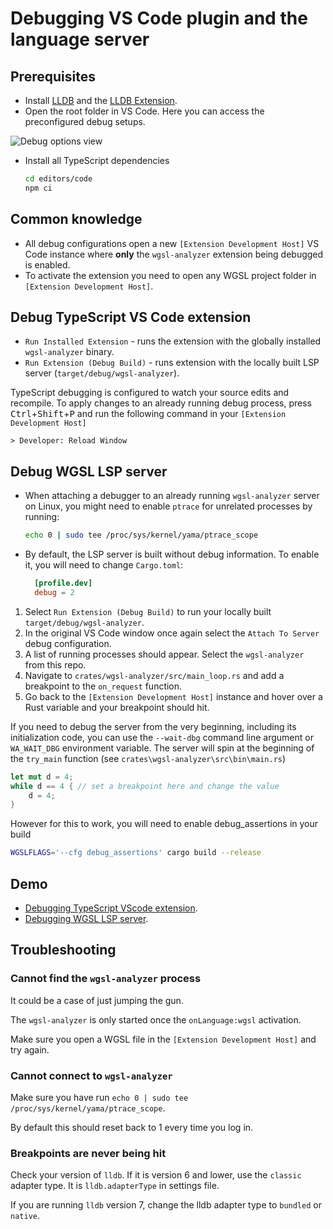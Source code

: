 # Debugging VS Code plugin and the language server

## Prerequisites

- Install [LLDB](https://lldb.llvm.org) and the [LLDB Extension].
- Open the root folder in VS Code. Here you can access the preconfigured debug setups.

![Debug options view](https://user-images.githubusercontent.com/36276403/74611090-92ec5380-5101-11ea-8a41-598f51f3f3e3.png)

[LLDB Extension]: <https://marketplace.visualstudio.com/items?itemName=vadimcn.vscode-lldb>

- Install all TypeScript dependencies

  ```bash
  cd editors/code
  npm ci
  ```

## Common knowledge

- All debug configurations open a new `[Extension Development Host]` VS Code instance
where **only** the `wgsl-analyzer` extension being debugged is enabled.
- To activate the extension you need to open any WGSL project folder in `[Extension Development Host]`.

## Debug TypeScript VS Code extension

- `Run Installed Extension` - runs the extension with the globally installed `wgsl-analyzer` binary.
- `Run Extension (Debug Build)` - runs extension with the locally built LSP server (`target/debug/wgsl-analyzer`).

TypeScript debugging is configured to watch your source edits and recompile.
To apply changes to an already running debug process, press <kbd>Ctrl</kbd>+<kbd>Shift</kbd>+<kbd>P</kbd>
and run the following command in your `[Extension Development Host]`

```text
> Developer: Reload Window
```

## Debug WGSL LSP server

- When attaching a debugger to an already running `wgsl-analyzer` server on Linux,
  you might need to enable `ptrace` for unrelated processes by running:

  ```bash
  echo 0 | sudo tee /proc/sys/kernel/yama/ptrace_scope
  ```

- By default, the LSP server is built without debug information.
  To enable it, you will need to change `Cargo.toml`:

  ```toml
    [profile.dev]
    debug = 2
  ```

1. Select `Run Extension (Debug Build)` to run your locally built `target/debug/wgsl-analyzer`.
2. In the original VS Code window once again select the `Attach To Server` debug configuration.
3. A list of running processes should appear. Select the `wgsl-analyzer` from this repo.
4. Navigate to `crates/wgsl-analyzer/src/main_loop.rs` and add a breakpoint to the `on_request` function.
5. Go back to the `[Extension Development Host]` instance and hover over a Rust variable and your breakpoint should hit.

If you need to debug the server from the very beginning, including its initialization
code, you can use the `--wait-dbg` command line argument or `WA_WAIT_DBG` environment variable.
The server will spin at the beginning of the `try_main` function (see `crates\wgsl-analyzer\src\bin\main.rs`)

```rust
let mut d = 4;
while d == 4 { // set a breakpoint here and change the value
	d = 4;
}
```

However for this to work, you will need to enable debug_assertions in your build

```bash
WGSLFLAGS='--cfg debug_assertions' cargo build --release
```

## Demo

- [Debugging TypeScript VScode extension](https://www.youtube.com/watch?v=T-hvpK6s4wM).
- [Debugging WGSL LSP server](https://www.youtube.com/watch?v=EaNb5rg4E0M).

## Troubleshooting

### Cannot find the `wgsl-analyzer` process

It could be a case of just jumping the gun.

The `wgsl-analyzer` is only started once the `onLanguage:wgsl` activation.

Make sure you open a WGSL file in the `[Extension Development Host]` and try again.

### Cannot connect to `wgsl-analyzer`

Make sure you have run `echo 0 | sudo tee /proc/sys/kernel/yama/ptrace_scope`.

By default this should reset back to 1 every time you log in.

### Breakpoints are never being hit

Check your version of `lldb`.
If it is version 6 and lower, use the `classic` adapter type.
It is `lldb.adapterType` in settings file.

If you are running `lldb` version 7, change the lldb adapter type to `bundled` or `native`.

